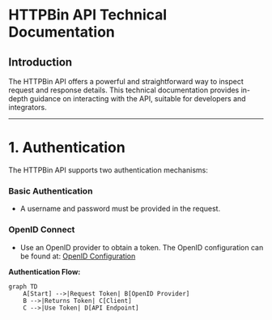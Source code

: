 # HTTPBin API Technical Documentation

## Introduction

The HTTPBin API offers a powerful and straightforward way to inspect request and response details. This technical documentation provides in-depth guidance on interacting with the API, suitable for developers and integrators.

---

# 1. Authentication

The HTTPBin API supports two authentication mechanisms:

### Basic Authentication
- A username and password must be provided in the request.

### OpenID Connect
- Use an OpenID provider to obtain a token. The OpenID configuration can be found at:
  [OpenID Configuration](https://myidp.com/.well-known/openid-configuration)

**Authentication Flow:**
```mermaid
graph TD
    A[Start] -->|Request Token| B[OpenID Provider]
    B -->|Returns Token| C[Client]
    C -->|Use Token| D[API Endpoint]
```